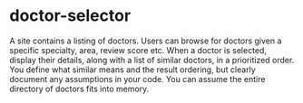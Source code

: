 # doctor-selector

A site contains a listing of doctors. Users can browse for doctors given a specific specialty, area, review score etc. When a doctor is selected, display their details, along with a list of similar doctors, in a prioritized order. You define what similar means and the result ordering, but clearly document any assumptions in your code. You can assume the entire directory of doctors fits into memory.